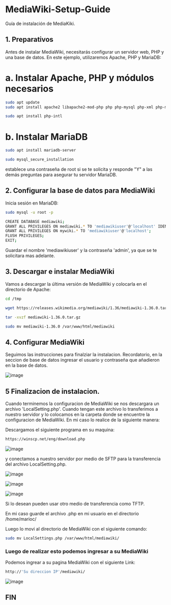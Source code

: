 # MediaWiki-Setup-Guide
Guía de instalación de MediaKiki. 

## 1. Preparativos
Antes de instalar MediaWiki, necesitarás configurar un servidor web, PHP y una base de datos. En este ejemplo, utilizaremos Apache, PHP y MariaDB:

# a. Instalar Apache, PHP y módulos necesarios

```bash
sudo apt update
sudo apt install apache2 libapache2-mod-php php php-mysql php-xml php-mbstring
```
```bash
sudo apt install php-intl
```
# b. Instalar MariaDB

```bash
sudo apt install mariadb-server
```
```bash
sudo mysql_secure_installation
```
establece una contraseña de root si se te solicita y responde "Y" a las demás preguntas para asegurar tu servidor MariaDB.

## 2. Configurar la base de datos para MediaWiki

Inicia sesión en MariaDB:
```bash
sudo mysql -u root -p
```
```bash
CREATE DATABASE mediawiki;
GRANT ALL PRIVILEGES ON mediawiki.* TO 'mediawikiuser'@'localhost' IDENTIFIED BY 'admin';
GRANT ALL PRIVILEGES ON mywiki.* TO 'mediawikiuser'@'localhost';
FLUSH PRIVILEGES;
EXIT;
```
Guardar el nombre 'mediawikiuser' y la contraseña 'admin', ya que se te solicitara mas adelante.

## 3. Descargar e instalar MediaWiki

Vamos a descargar la última versión de MediaWiki y colocarla en el directorio de Apache:

```bash
cd /tmp
```
```bash
wget https://releases.wikimedia.org/mediawiki/1.36/mediawiki-1.36.0.tar.gz
```
```bash
tar -xvzf mediawiki-1.36.0.tar.gz
```
```bash
sudo mv mediawiki-1.36.0 /var/www/html/mediawiki
```

## 4. Configurar MediaWiki

Seguimos las instrucciones para finalziar la instalacion. 
Recordatorio, en la seccion de base de datos ingresar el usuario y contraseña que añadieron en la base de datos.

![image](https://github.com/Calderon0911/MediaWiki-Setup-Guide/assets/69009908/ab9f372e-df68-426a-bf4c-2b87044bcfa2)

## 5 Finalizacion de instalacion.

Cuando terminemos la configuracion de MediaWiki se nos descargara un archivo 'LocalSetting.php'. Cuando tengan este archivo lo transferimos a nuestro servidor y lo colocamos en la carpeta donde se encuentre la configuracion de MediaWiki.
En mi caso lo realice de la siguiente manera: 


Descargamos el siguiente programa en su maquina: 

```bash
https://winscp.net/eng/download.php
```
![image](https://github.com/Calderon0911/MediaWiki-Setup-Guide/assets/69009908/e2097df1-5ba3-41a5-a4e4-53f3098d822c)

y conectamos a nuestro servidor por medio de SFTP para la transferencia del archivo LocalSetting.php. 

![image](https://github.com/Calderon0911/MediaWiki-Setup-Guide/assets/69009908/fed6eeee-dd17-4d4d-b55d-2c0b63417bf0)

![image](https://github.com/Calderon0911/MediaWiki-Setup-Guide/assets/69009908/edcc598b-ca58-4ce8-b9e4-22d8042e55f4)

![image](https://github.com/Calderon0911/MediaWiki-Setup-Guide/assets/69009908/f33d9acf-4d32-4587-9a0d-96033030090b)


Si lo desean pueden usar otro medio de transferencia como TFTP.

En mi caso guarde el archivo .php en mi usuario en el directorio /home/marioc/

Luego lo movi al directorio de MediaWiki con el siguiente comando: 

```bash
sudo mv LocalSettings.php /var/www/html/mediawiki/
```


### Luego de realizar esto podemos ingresar a su MediaWiki

Podemos ingrear a su pagina MediaWiki con el siguiente Link:

```bash
http://'Su direccion IP'/mediawiki/
```

![image](https://github.com/Calderon0911/MediaWiki-Setup-Guide/assets/69009908/fe017985-d00c-48ee-84f7-0aece64f3a23)

## FIN


